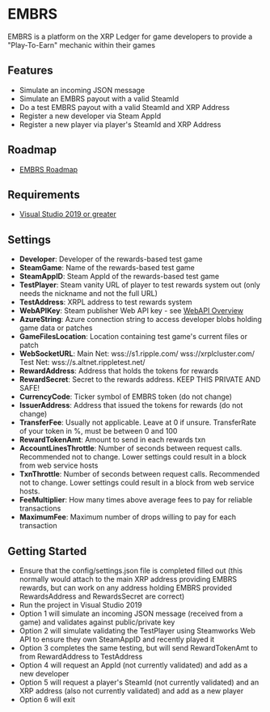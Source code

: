 # EMBRS
EMBRS is a platform on the XRP Ledger for game developers to provide a "Play-To-Earn" mechanic within their games

## Features

- Simulate an incoming JSON message
- Simulate an EMBRS payout with a valid SteamId
- Do a test EMBRS payout with a valid SteamId and XRP Address
- Register a new developer via Steam AppId
- Register a new player via player's SteamId and XRP Address

## Roadmap

- [EMBRS Roadmap](https://emberlight.quarteroniongames.com/platform/)

## Requirements

- [Visual Studio 2019 or greater](https://visualstudio.microsoft.com/downloads/)

## Settings

- **Developer**: Developer of the rewards-based test game
- **SteamGame**: Name of the rewards-based test game
- **SteamAppID**: Steam AppId of the rewards-based test game
- **TestPlayer**: Steam vanity URL of player to test rewards system out (only needs the nickname and not the full URL)
- **TestAddress**: XRPL address to test rewards system
- **WebAPIKey**: Steam publisher Web API key - see [WebAPI Overview](https://partner.steamgames.com/doc/webapi_overview/auth)
- **AzureString**: Azure connection string to access developer blobs holding game data or patches
- **GameFilesLocation**: Location containing test game's current files or patch
- **WebSocketURL**: Main Net: 	wss://s1.ripple.com/  wss://xrplcluster.com/  Test Net: wss://s.altnet.rippletest.net/
- **RewardAddress**: Address that holds the tokens for rewards
- **RewardSecret**: Secret to the rewards address. KEEP THIS PRIVATE AND SAFE!
- **CurrencyCode**: Ticker symbol of EMBRS token (do not change)
- **IssuerAddress**: Address that issued the tokens for rewards (do not change)
- **TransferFee**: Usually not applicable. Leave at 0 if unsure. TransferRate of your token in %, must be between 0 and 100
- **RewardTokenAmt**: Amount to send in each rewards txn
- **AccountLinesThrottle**: Number of seconds between request calls. Recommended not to change. Lower settings could result in a block from web service hosts
- **TxnThrottle**: Number of seconds between request calls. Recommended not to change. Lower settings could result in a block from web service hosts.
- **FeeMultiplier**: How many times above average fees to pay for reliable transactions
- **MaximumFee**: Maximum number of drops willing to pay for each transaction

## Getting Started

- Ensure that the config/settings.json file is completed filled out (this normally would attach to the main XRP address providing EMBRS rewards, but can work on any address holding EMBRS provided RewardsAddress and RewardsSecret are correct)
- Run the project in Visual Studio 2019
- Option 1 will simulate an incoming JSON message (received from a game) and validates against public/private key
- Option 2 will simulate validating the TestPlayer using Steamworks Web API to ensure they own SteamAppID and recently played it
- Option 3 completes the same testing, but will send RewardTokenAmt to from RewardAddress to TestAddress
- Option 4 will request an AppId (not currently validated) and add as a new developer
- Option 5 will request a player's SteamId (not currently validated) and an XRP address (also not currently validated) and add as a new player
- Option 6 will exit

